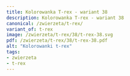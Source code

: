 ```yaml
---
title: Kolorowanka T-rex - wariant 38
description: Kolorowanka T-rex - wariant 38
canonical: /zwierzeta/t-rex/
variant_of: t-rex
image: /zwierzeta/t-rex/38/t-rex-38.svg
pdf: /zwierzeta/t-rex/38/t-rex-38.pdf
alt: "Kolorowanki t-rex"
tags:
- zwierzeta
- t-rex
---
```

